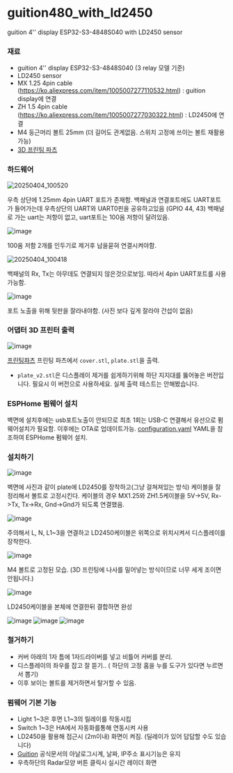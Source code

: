 # guition480_with_ld2450
guition 4'' display ESP32-S3-4848S040 with LD2450 sensor

### 재료
- guition 4'' display ESP32-S3-4848S040 (3 relay 모델 기준)
- LD2450 sensor
- MX 1.25 4pin cable (https://ko.aliexpress.com/item/1005007277110532.html) : guition display에 연결
- ZH 1.5 4pin cable (https://ko.aliexpress.com/item/1005007277030322.html) : LD2450에 연결
- M4 둥근머리 볼트 25mm (더 길어도 관계없음. 스위치 고정에 쓰이는 볼트 재활용가능)
- [3D 프린팅 파츠](https://github.com/wooooooooooook/guition480_with_ld2450/tree/main/printing%20parts)

### 하드웨어
![20250404_100520](https://github.com/user-attachments/assets/110cf85d-78dd-4490-9936-346bdb5f3f59)

우측 상단에 1.25mm 4pin UART 포트가 존재함.
백패널과 연결포트에도 UART포트가 들어가는데 우측상단의 UART와 UART0핀을 공유하고있음 (GPIO 44, 43) 
백패널로 가는 uart는 저항이 없고, uart포트는 100옴 저항이 달려있음. 

![image](https://github.com/user-attachments/assets/eccc24ef-9188-4089-99c6-754f5f22a104)

100옴 저함 2개를 인두기로 제거후 납을묻혀 연결시켜야함.

![20250404_100418](https://github.com/user-attachments/assets/822efe3d-059b-403a-b36f-22f405a06086)

백패널의 Rx, Tx는 아무데도 연결되지 않은것으로보임.
따라서 4pin UART포트를 사용 가능함.

![image](https://github.com/user-attachments/assets/b6296e05-ef48-4c88-aae4-91ac7f33fd70)

포트 노출을 위해 뒷판을 잘라내야함. (사진 보다 깊게 잘라야 간섭이 없음)

### 어댑터 3D 프린터 출력
![image](https://github.com/user-attachments/assets/7cfcbe32-7a6a-458f-b7b9-c156670a34f7)

[프린팅파츠](https://github.com/wooooooooooook/guition480_with_ld2450/tree/main/printing%20parts)
프린팅 파츠에서 `cover.stl`, `plate.stl`을 출력.
- `plate_v2.stl`은 디스플레이 제거를 쉽게하기위해 하단 지지대를 뚫어놓은 버전입니다. 필요시 이 버전으로 사용하세요. 실제 출력 테스트는 안해봤습니다.

### ESPHome 펌웨어 설치
벽면에 설치후에는 usb포트노출이 안되므로 최초 1회는 USB-C 연결해서 유선으로 펌웨어설치가 필요함.
이후에는 OTA로 업데이트가능. 
[configuration.yaml](https://github.com/wooooooooooook/guition480_with_ld2450/blob/main/esphome%20configuration/guition.yaml)
YAML을 참조하여 ESPHome 펌웨어 설치.

### 설치하기
![image](https://github.com/user-attachments/assets/748dec2e-e754-4aeb-88b1-2e5e764efeb9)

벽면에 사진과 같이 plate에 LD2450를 장착하고(그냥 걸쳐져있는 방식) 케이블을 잘 정리해서 볼트로 고정시킨다.
케이블의 경우 MX1.25와 ZH1.5케이블을 5V->5V, Rx->Tx, Tx->Rx, Gnd->Gnd가 되도록 연결했음. 

![image](https://github.com/user-attachments/assets/58a36884-8bc0-4e73-afeb-f3ff0228e65f)

주의해서 L, N, L1~3을 연결하고 LD2450케이블은 위쪽으로 위치시켜서 디스플레이를 장착한다.

![image](https://github.com/user-attachments/assets/76d232d0-d741-4f59-ac8e-7e8499bfe7e6)

M4 볼트로 고정된 모습. (3D 프린팅에 나사를 밀어넣는 방식이므로 너무 세게 조이면 안됩니다.)

![image](https://github.com/user-attachments/assets/33ef70d4-cff1-4161-bc7d-31d5e897e3f9)

LD2450케이블을 본체에 연결한뒤 결합하면 완성

![image](https://github.com/user-attachments/assets/3f13a045-a6b8-484e-acb1-1dd9a4206324)
![image](https://github.com/user-attachments/assets/31ea0772-27b0-45b8-b8c5-89d06812b5d4)
![image](https://github.com/user-attachments/assets/d90dffc9-d535-4843-857b-d76246447aa5)

### 철거하기
- 커버 아래의 1자 틈에 1자드라이버를 넣고 비틀어 커버를 분리.
- 디스플레이의 좌우를 잡고 잘 뜯기.. ( 하단의 고정 홈을 누를 도구가 있다면 누르면서 뽑기)
- 이후 보이는 볼트를 제거하면서 탈거할 수 있음.


### 펌웨어 기본 기능
- Light 1~3은 후면 L1~3의 릴레이를 작동시킴
- Switch 1~3은 HA에서 자동화를통해 연동시켜 사용
- LD2450을 활용해 접근시 (2m이내) 화면이 켜짐. (딜레이가 있어 답답할 수도 있습니다)
- [Guition](https://devices.esphome.io/devices/Guition-ESP32-S3-4848S040) 공식문서의 아날로그시계, 날짜, IP주소 표시기능은 유지
- 우측하단의 Radar모양 버튼 클릭시 실시간 레이더 화면
